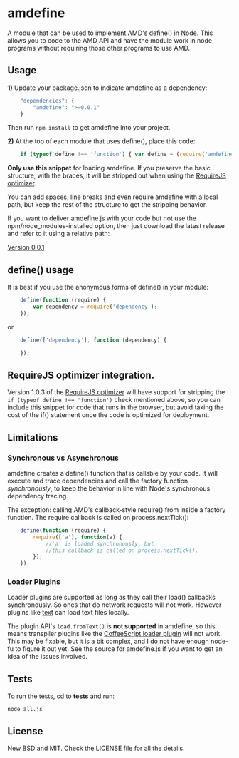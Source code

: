 # amdefine

A module that can be used to implement AMD's define() in Node. This allows you
to code to the AMD API and have the module work in node programs without
requiring those other programs to use AMD.

## Usage

**1)** Update your package.json to indicate amdefine as a dependency:

```javascript
    "dependencies": {
        "amdefine": ">=0.0.1"
    }
```

Then run `npm install` to get amdefine into your project.

**2)** At the top of each module that uses define(), place this code:

```javascript
    if (typeof define !== 'function') { var define = (require('amdefine'))(module); }
```

**Only use this snippet** for loading amdefine. If you preserve the basic structure,
with the braces, it will be stripped out when using the [RequireJS optimizer](#optimizer).

You can add spaces, line breaks and even require amdefine with a local path, but
keep the rest of the structure to get the stripping behavior.

If you want to deliver amdefine.js with your code but not use the npm/node_modules-installed
option, then just download the latest release and refer to it using a relative path:

[Version 0.0.1](https://github.com/jrburke/amdefine/raw/0.0.1/amdefine.js)

## define() usage

It is best if you use the anonymous forms of define() in your module:

```javascript
    define(function (require) {
        var dependency = require('dependency');
    });
```

or

```javascript
    define(['dependency'], function (dependency) {

    });
```

## RequireJS optimizer integration. <a name="optimizer"></name>

Version 1.0.3 of the [RequireJS optimizer](http://requirejs.org/docs/optimization.html)
will have support for stripping the `if (typeof define !== 'function')` check
mentioned above, so you can include this snippet for code that runs in the
browser, but avoid taking the cost of the if() statement once the code is
optimized for deployment.

## Limitations

### Synchronous vs Asynchronous

amdefine creates a define() function that is callable by your code. It will
execute and trace dependencies and call the factory function *synchronously*,
to keep the behavior in line with Node's synchronous dependency tracing.

The exception: calling AMD's callback-style require() from inside a factory
function. The require callback is called on process.nextTick():

```javascript
    define(function (require) {
        require(['a'], function(a) {
            //'a' is loaded synchronously, but
            //this callback is called on process.nextTick().
        });
    });
```

### Loader Plugins

Loader plugins are supported as long as they call their load() callbacks
synchronously. So ones that do network requests will not work. However plugins
like [text](http://requirejs.org/docs/api.html#text) can load text files locally.

The plugin API's `load.fromText()` is **not supported** in amdefine, so this means
transpiler plugins like the [CoffeeScript loader plugin](https://github.com/jrburke/require-cs)
will not work. This may be fixable, but it is a bit complex, and I do not have
enough node-fu to figure it out yet. See the source for amdefine.js if you want
to get an idea of the issues involved.

## Tests

To run the tests, cd to **tests** and run:

    node all.js

## License

New BSD and MIT. Check the LICENSE file for all the details.
